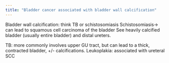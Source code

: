 ```yaml
---
title: "Bladder cancer associated with bladder wall calcification"
---
```

Bladder wall calcification: think TB or schistosomiasis
Schistosomiasis&#8594; can lead to squamous cell carcinoma of the bladder
See heavily calcified bladder (usually entire bladder) and distal ureters.

TB: more commonly involves upper GU tract, but can lead to a thick, contracted bladder, +/- calcifications.
Leukoplakia: associated with ureteral SCC

